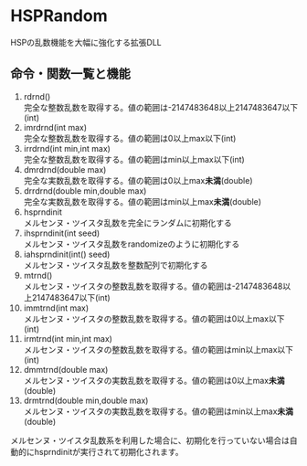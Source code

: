 # HSPRandom
HSPの乱数機能を大幅に強化する拡張DLL

## 命令・関数一覧と機能
1. rdrnd()  
完全な整数乱数を取得する。値の範囲は-2147483648以上2147483647以下(int)
1. imrdrnd(int max)  
完全な整数乱数を取得する。値の範囲は0以上max以下(int)
1. irrdrnd(int min,int max)  
完全な整数乱数を取得する。値の範囲はmin以上max以下(int)
1. dmrdrnd(double max)  
完全な実数乱数を取得する。値の範囲は0以上max**未満**(double)
1. drrdrnd(double min,double max)  
完全な実数乱数を取得する。値の範囲はmin以上max**未満**(double)
1. hsprndinit  
メルセンヌ・ツイスタ乱数を完全にランダムに初期化する
1. ihsprndinit(int seed)  
メルセンヌ・ツイスタ乱数をrandomizeのように初期化する
1. iahsprndinit(int() seed)  
メルセンヌ・ツイスタ乱数を整数配列で初期化する
1. mtrnd()  
メルセンヌ・ツイスタの整数乱数を取得する。値の範囲は-2147483648以上2147483647以下(int)
1. immtrnd(int max)  
メルセンヌ・ツイスタの整数乱数を取得する。値の範囲は0以上max以下(int)
1. irmtrnd(int min,int max)  
メルセンヌ・ツイスタの整数乱数を取得する。値の範囲はmin以上max以下(int)
1. dmmtrnd(double max)  
メルセンヌ・ツイスタの実数乱数を取得する。値の範囲は0以上max**未満**(double)
1. drmtrnd(double min,double max)  
メルセンヌ・ツイスタの実数乱数を取得する。値の範囲はmin以上max**未満**(double)

メルセンヌ・ツイスタ乱数系を利用した場合に、初期化を行っていない場合は自動的にhsprndinitが実行されて初期化されます。
